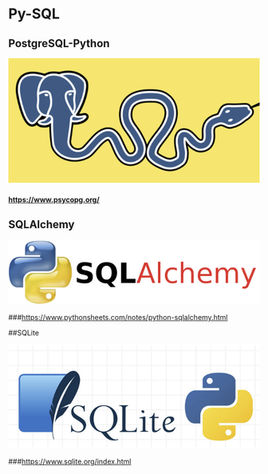 #  Py-SQL

## PostgreSQL-Python


![alt text](img/POSTGRESQL.png)
#### https://www.psycopg.org/



## SQLAlchemy

![alt text](img/SQLAlchemy.png)

###https://www.pythonsheets.com/notes/python-sqlalchemy.html


##SQLite

![alt text](img/SQLite.png)


###https://www.sqlite.org/index.html
